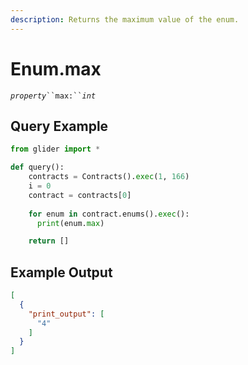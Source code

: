 ```yaml
---
description: Returns the maximum value of the enum.
---
```


# Enum.max

_`property`_` ``max:`` `_`int`_

## Query Example

```python
from glider import *

def query():
    contracts = Contracts().exec(1, 166)
    i = 0
    contract = contracts[0]
    
    for enum in contract.enums().exec():
      print(enum.max)

    return []
```

## Example Output

```json
[
  {
    "print_output": [
      "4"
    ]
  }
]
```
